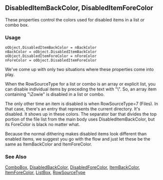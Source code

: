 ## DisabledItemBackColor, DisabledItemForeColor

These properties control the colors used for disabled items in a list or combo box.

### Usage

```foxpro
oObject.DisabledItemBackColor = nBackColor
nBackColor = oObject.DisabledItemBackColor
oObject.DisabledItemForeColor = nForeColor
nForeColor = oObject.DisabledItemForeColor
```

We've come up with only two situations where these properties come into play. 

When the RowSourceType for a list or combo is an array or explicit list, you can disable individual items by preceding the text with "\\". So, an array item containing "\Zowie" is disabled in a list or combo.

The only other time an item is disabled is when RowSourceType=7 (Files). In that case, there's an entry that represents the current directory. It's disabled. It shows up in these colors. The separator bar that divides the top portion of the file list from the main body uses DisabledItemBackColor, but its ForeColor is black no matter what.

Because the normal dithering makes disabled items look different than enabled items, we suggest you go with the flow and just let these be the same as ItemBackColor and ItemForeColor.

### See Also

[ComboBox](s4g489.md), [DisabledBackColor](s4g419.md), [DisabledForeColor](s4g419.md), [ItemBackColor](s4g372.md), [ItemForeColor](s4g372.md), [ListBox](s4g489.md), [RowSourceType](s4g387.md)